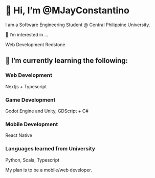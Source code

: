 # 👋 Hi, I’m @MJayConstantino
I am a Software Engineering Student @ Central Philippine University.

👀 I’m interested in ...

Web Development
Redstone
## 🌱 I’m currently learning the following:

### Web Development
Nextjs + Typescript
### Game Development
Godot Engine and Unity, GDScript + C#
### Mobile Development
React Native
### Languages learned from University
Python, Scala, Typescript

My plan is to be a mobile/web developer.
